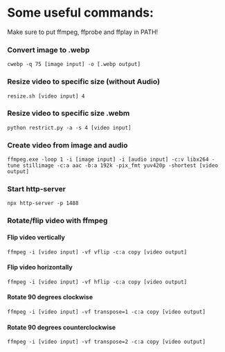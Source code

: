 # Some useful commands:
Make sure to put ffmpeg, ffprobe and ffplay in PATH!



### Convert image to .webp
```
cwebp -q 75 [image input] -o [.webp output]
```

### Resize video to specific size (without Audio)
```
resize.sh [video input] 4
```

### Resize video to specific size .webm
```
python restrict.py -a -s 4 [video input]
```

### Create video from image and audio
```
ffmpeg.exe -loop 1 -i [image input] -i [audio input] -c:v libx264 -tune stillimage -c:a aac -b:a 192k -pix_fmt yuv420p -shortest [video output]
```

### Start http-server
```
npx http-server -p 1488
```

### Rotate/flip video with ffmpeg

#### Flip video  vertically
```
ffmpeg -i [video input] -vf vflip -c:a copy [video output]
```

#### Flip video horizontally
```
ffmpeg -i [video input] -vf hflip -c:a copy [video output]
```

#### Rotate 90 degrees clockwise
```
ffmpeg -i [video input] -vf transpose=1 -c:a copy [video output]
```

#### Rotate 90 degrees counterclockwise
```
ffmpeg -i [video input] -vf transpose=2 -c:a copy [video output]
```

